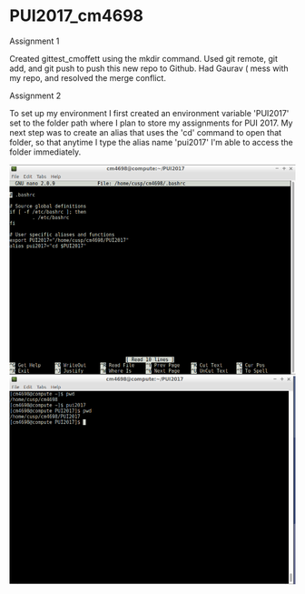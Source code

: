 # PUI2017_cm4698

Assignment 1

Created gittest_cmoffett using the mkdir command. Used git remote, git add, and git push to push
this new repo to Github. Had Gaurav ( mess with my repo, and resolved the merge conflict.


Assignment 2

To set up my environment I first created an environment variable 'PUI2017' set to the folder path where I plan to store my assignments for PUI 2017. My next step was to create an alias that uses the 'cd' command to open that folder, so that anytime I type the alias name 'pui2017' I'm able to access the folder immediately.

![alt text](bash_profile_screenshot.PNG)
![alt text](env_var_PUI2017_screenshot.PNG)

